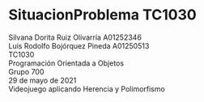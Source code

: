 # SituacionProblema TC1030  
Silvana Dorita Ruiz Olivarría A01252346  
Luis Rodolfo Bojórquez Pineda A01250513  
TC1030  
Programación Orientada a Objetos  
Grupo 700  
29 de mayo de 2021  
Videojuego aplicando Herencia y Polimorfismo  
